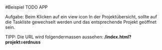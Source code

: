 #Beispiel TODO APP

Aufgabe: 
Beim Klicken auf ein view icon In der Projektübersicht, sollte auf die Taskliste gewechselt werden und das entsprechende Projekt geöffnet sein.
 
 TIPP: 
 Die URL wird folgendermassen aussehen:
 **/index.html?projekt=erdnuss**